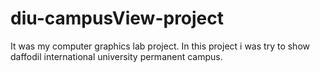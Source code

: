 # diu-campusView-project

It was my computer graphics lab project. In this project i was try to show daffodil international university permanent campus.
